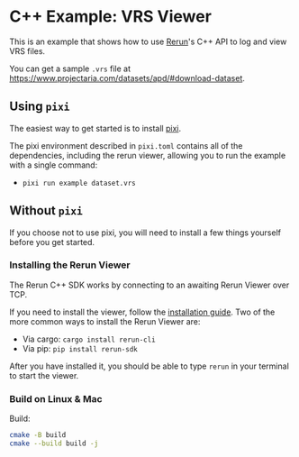 # C++ Example: VRS Viewer

This is an example that shows how to use [Rerun](https://github.com/rerun-io/rerun)'s C++ API to log and view VRS files.

You can get a sample `.vrs` file at <https://www.projectaria.com/datasets/apd/#download-dataset>.

## Using `pixi`
The easiest way to get started is to install [pixi](https://prefix.dev/docs/pixi/overview).

The pixi environment described in `pixi.toml` contains all of the dependencies, including the rerun viewer,
allowing you to run the example with a single command:
* `pixi run example dataset.vrs`

## Without `pixi`
If you choose not to use pixi, you will need to install a few things yourself before you get started.

### Installing the Rerun Viewer
The Rerun C++ SDK works by connecting to an awaiting Rerun Viewer over TCP.

If you need to install the viewer, follow the [installation guide](https://www.rerun.io/docs/getting-started/installing-viewer). Two of the more common ways to install the Rerun Viewer are:
* Via cargo: `cargo install rerun-cli`
* Via pip: `pip install rerun-sdk`

After you have installed it, you should be able to type `rerun` in your terminal to start the viewer.

### Build on Linux & Mac

Build:
```bash
cmake -B build
cmake --build build -j
```
